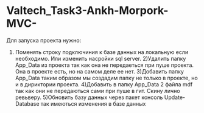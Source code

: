 # Valtech_Task3-Ankh-Morpork-MVC-
Для запуска проекта нужно:
  1) Поменять строку подключиния к базе данных на локальную если необходимо. Или изменить насройки sql server.
  2)Удалить папку App_Data из проекта так как она не передаеться при пуше проекта. Она в проекте есть, но на самом деле ее нет.
  3)Добавить папку App_Data таким образом мы создадим папку не только в проекте, но и в дириктории проекта.
  4)Добавить в папку App_Data 2 файла mdf так как они не передаються сами при пуше в гит. Скину лично ревьверу.
  5)Обновить базу данных через пакет консоль Update-Database так имеються изменения в базе данных
